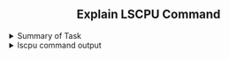 <h2 align="center">Explain LSCPU Command</h2>

<details>
  <summary> Summary of Task </summary>
  <ul>
    <br>
    <li>  Explain lscpu command output and create a MD file</li>
  </ul>
</details>

<details>
  <summary> lscpu command output </summary>
  <h2 align="center">lscpu Command output</h2>
  
  ![lscpucommandoutput](https://user-images.githubusercontent.com/82143335/121646753-41fd2d00-cab3-11eb-91a5-ff48a4bd09ed.PNG)
  
  Architecture:
  CPU op-mode(s):
  Byte Order:
  CPU(s):
  On-line CPU(s) list:
  Thread(s) per core:
  Core(s) per socket: 
  Socket(s): 
  NUMA node(s): 
  Vendor ID:
  CPU family: 
  Model:
  Model name:
  Stepping: 
  CPU MHz: 
  BogoMIPS:
  Hypervisor vendor:
  Virtualization type: 
  L1d cache:
  L1i cache: 
  L2 cache:    
  L3 cache: 
  NUMA node0 CPU(s):
  Flags:

  </details>

